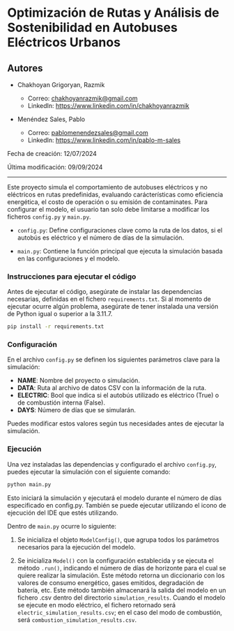 # Optimización de Rutas y Análisis de Sostenibilidad en Autobuses Eléctricos Urbanos


## Autores
- Chakhoyan Grigoryan, Razmik
  - Correo: chakhoyanrazmik@gmail.com
  - LinkedIn: https://www.linkedin.com/in/chakhoyanrazmik

- Menéndez Sales, Pablo
  - Correo: pablomenendezsales@gmail.com
  - LinkedIn: https://www.linkedin.com/in/pablo-m-sales

Fecha de creación: 12/07/2024

Última modificación: 09/09/2024

---

Este proyecto simula el comportamiento de autobuses eléctricos y no eléctricos en rutas predefinidas, evaluando carácterísticas como eficiencia energética, el costo de operación o su emisión de contaminates. Para configurar el modelo, el usuario tan solo debe limitarse a modificar los ficheros `config.py` y `main.py`.

- `config.py`: Define configuraciones clave como la ruta de los datos, si el autobús es eléctrico y el número de días de la simulación.

- `main.py`: Contiene la función principal que ejecuta la simulación basada en las configuraciones y el modelo.

### Instrucciones para ejecutar el código

Antes de ejecutar el código, asegúrate de instalar las dependencias necesarias, definidas en el fichero `requirements.txt`. Si al momento de ejecutar ocurre algún problema, asegúrate de tener instalada una versión de Python igual o superior a la 3.11.7.

```bash
pip install -r requirements.txt
```

### Configuración

En el archivo `config.py` se definen los siguientes parámetros clave para la simulación:

- **NAME**: Nombre del proyecto o simulación.
- **DATA**: Ruta al archivo de datos CSV con la información de la ruta.
- **ELECTRIC**: Bool que indica si el autobús utilizado es eléctrico (True) o de combustión interna (False).
- **DAYS**: Número de días que se simularán.

Puedes modificar estos valores según tus necesidades antes de ejecutar la simulación.

### Ejecución

Una vez instaladas las dependencias y configurado el archivo `config.py`, puedes ejecutar la simulación con el siguiente comando:

```bash
python main.py
```

Esto iniciará la simulación y ejecutará el modelo durante el número de días especificado en config.py. También se puede ejecutar utilizando el icono de ejecución del IDE que estés utilizando.

Dentro de `main.py` ocurre lo siguiente:

1.  Se inicializa el objeto `ModelConfig()`, que agrupa todos los parámetros necesarios para la ejecución del modelo.

2.  Se inicializa `Model()` con la configuración establecida y se ejecuta el método `.run()`, indicando el número de días de horizonte para el cual se quiere realizar la simulación. Este método retorna un diccionario con los valores de consumo energético, gases emitidos, degradación de batería, etc.
Este método también almacenará la salida del modelo en un fichero .csv dentro del directorio `simulation_results`. Cuando el modelo se ejecute en modo eléctrico, el fichero retornado será `electric_simulation_results.csv`; en el caso del modo de combustión, será `combustion_simulation_results.csv`.